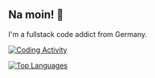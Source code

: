 ## Na moin! :wave:

I'm a fullstack code addict from Germany.

[![Coding Activity](https://github-readme-stats.vercel.app/api/wakatime?username=nitwhiz&theme=onedark&border_color=333333)](https://github.com/anuraghazra/github-readme-stats)

[![Top Languages](https://github-readme-stats.vercel.app/api/top-langs/?username=nitwhiz&langs_count=8&hide=java&layout=compact&theme=onedark&border_color=333333)](https://github.com/anuraghazra/github-readme-stats)
